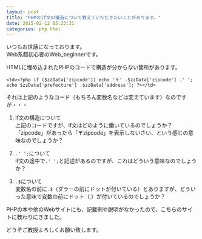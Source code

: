 ```yaml
---
layout: post
title: "PHPのif文の構造について教えていただきたいことがあります。"
date: 2015-02-12 05:23:31
categories: php html
---
```

<p>いつもお世話になっております。<br>
Web系超初心者のWeb_beginnerです。</p>

<p>HTMLに埋め込まれたPHPのコードで構造が分からない箇所があります。</p>

<pre><code>&lt;td&gt;&lt;?php if ($zzData['zipcode']) echo '〒' .$zzData['zipcode'] .' '; echo $zzData['prefecture'] .$zzData['address']; ?&gt;&lt;/td&gt;   
</code></pre>

<p>それは上記のようなコード（もちろん変数名などは変えています）なのですが・・・</p>

<ol>
<li><p>if文の構造について <br>
上記のコードですが、if文はどのように働いているのでしょうか？「zipcode」があったら「〒zipcode」を表示しないさい、という感じの意味なのでしょうか？</p></li>
<li><p><code>.' ';</code>について<br>
if文の途中で<code>.' ';</code>と記述があるのですが、これはどういう意味なのでしょうか？</p></li>
<li><p><code>.$</code>について<br>
変数名の前に<code>.$</code>（ダラーの前にドットが付いている）とありますが、どういった意味で変数の前にドット（.）が付いているのでしょうか？</p></li>
</ol>

<p>PHPの本や他のWebサイトにも、記載例や説明がなかったので、こちらのサイトに教わりにきました。</p>

<p>どうぞご教授よろしくお願い致します。</p>
